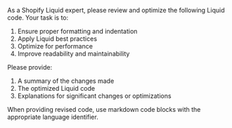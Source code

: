As a Shopify Liquid expert, please review and optimize the following Liquid code. Your task is to:

1. Ensure proper formatting and indentation
2. Apply Liquid best practices
3. Optimize for performance
4. Improve readability and maintainability

Please provide:
1. A summary of the changes made
2. The optimized Liquid code
3. Explanations for significant changes or optimizations

When providing revised code, use markdown code blocks with the appropriate language identifier.